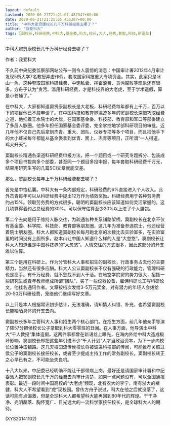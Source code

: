 ```yaml
---
layout: default
Lastmod: 2020-06-21T21:21:07.487347+00:00
date: 2020-06-21T21:21:05.455307+00:00
title: "中科大窦贤康校长几千万科研经费去哪了？"
author: "我爱科大"
tags: [副校长,科研经费,中科大,基金委,科大,校长,大人,经费,套取,科技,新语丝]
---
```


中科大窦贤康校长几千万科研经费去哪了？

作者：我爱科大

不久前中央纪委监察部网站公布一则令人震惊的消息：中国审计署2012年4月审计发现5所大学7名教授弄虚作假，套取国家科技重大专项资金。其实，此案只是冰山一角，这种套取国家科研经费、中饱私囊、挥霍浪费、贪污腐败等现象还有很多。方舟子认为“贪污、滥用科研经费，才是科技界的大老虎，至于学术造假，算是小苍蝇了。”

在中科大，大家都知道窦贤康副校长是大老板，科研经费每年都有上千万，百万以下的项目他已不屑申请了。在中国科技和教育界混迹多年的窦副校长深愔巧取经费之道，他扛着王水院士的大旗，在国家基金委、科技部、教育部和军口等部委建立了多层人脉圈。他多年担任国家基金委评委，完全掌控地学部科研项目的审批。近几年他不仅自己先后拿到杰青、重大、团队、仪器专项等多个项目，而且把他手下的大小虾米每年都能从基金委拿到优青、面上、杰青等项目，正所谓“一人得道，鸡犬升天”。

窦副校长精通各渠道科研经费申报方法，把一个题目或一个研究专题拆分、包装成多个项目书投向多个部委，甚至同一个题目多投申报，每年套取科研经费千万元，结果用研究生写的几篇SCI文章就能交差。

那么，窦副校长每年上千万科研经费都去哪了？

首先是中饱私囊。中科大有一条内部规定，科研经费的6%直接进入个人收入。此外杰青每年可以从科研经费中提出12万作为绩效奖励。科研经费用于各种劳务费约占15%。领取劳务费的方式很多，聪明的窦副校长应该知道如何灵活掌握的。这几项算得着约占总经费的30%。可以保守估算至少20%以上进了个人腰包。

第二个去向是用于维持人脉交往，为疏通各种关系铺路架桥。窦副校长在北京不仅有基金委、科学院、科技部、教育部等朋友圈，这几年为准备参选院士，他还经营着院士朋友圈。科大人都知道窦副校长每月跑北京的次数比去实验室多，在实验室里的时间没有上厕所多。赵本山让中国人知道什么样的人是“大忽悠”，窦副校长让科大人知道谁是中国科技界的“大忽悠”。人情交往的方式很多，因此这部分的开支难以估算。

第三个是用在科研上。作为分管科大人事和招生的副校长，行政事务占去他的主要精力，当然还有很多应酬。科大人公认窦副校长不仅有强硬的行政能力，管理科研也是高手。有千万经费，就不愁找不到人干活。在地空学院窦的势力很大，招揽一些研究生或青年教师组成所谓“团队”，买了一些仪器设备，雇佣科研长工写科研论文，他挂名通讯作者。文章按档次发给3-5万元奖金，对有潜力的年轻人会拨给20-50万科研经费，笼络他们继续写好文章。

以上只是本人根据常识初步估计，无法准确，请知情人纠错、补充，也希望窦副校长能晒晒具体的开支去向。

窦副校长多年主管科大人事和招生两个核心部门。在招生方面，前几年他亲手导演了降57分把侯校长公子录取到科大零零班的丑闻。在人事方面，他导演出中科大“千人教授”集体造假。这两件事都曾在新语丝上曝光，在海内外给中科大造成极坏影响。窦副校长却把这些年引进不少“千人计划”人才当政治资本，为下一步向校长位置冲击铺路。这几天校园流传侯校长将被调进科技部的传闻，可能推荐关照过侯公子的窦副校长接任校长，或者至少提成主持工作的常务副校长。窦副校长转正之心早已有之，不可能坐失良机。

十八大以来，中纪委已经明确不能让干部带病上岗。最好还是请国家审计署和中纪委派人把窦副校长几千万的经费去向审计清楚，如果一点问题没有，可以全国通报表彰。最近一段时间中国高校的“大老虎”频现，北有农大的李宁，南有浙大的褚健，科大人不希望看到“虎”现校园。曾传方舟子说过，科大在他之后就没落了，这话可能有点偏激，但是全球科大人都希望科大能再回到80年代的辉煌。干干净净、光明磊落、胸怀宽广、目光远大的一流科学家接任校长，是全球科大人的期待。

(XYS20141102)

